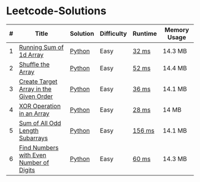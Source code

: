 # Leetcode-Solutions


| # | Title | Solution | Difficulty | Runtime | Memory Usage |
|---| ----- | -------- | ---------- | ----- | ----- |
|1|[Running Sum of 1d Array](https://leetcode.com/problems/running-sum-of-1d-array/) | [Python](/runningSum.py)|Easy| [32 ms](https://leetcode.com/submissions/detail/412148465/) | 14.3 MB
|2|[Shuffle the Array](https://leetcode.com/problems/shuffle-the-array/) | [Python](/shuffleArray.py)|Easy| [52 ms](https://leetcode.com/submissions/detail/412202178/) | 14.4 MB
|3|[Create Target Array in the Given Order](https://leetcode.com/problems/create-target-array-in-the-given-order/) | [Python](/targetArray.py)|Easy| [36 ms](https://leetcode.com/submissions/detail/412218034/) | 14.1 MB
|4|[XOR Operation in an Array](https://leetcode.com/problems/xor-operation-in-an-array/) | [Python](/xorOperationInArray.py)|Easy| [28 ms](https://leetcode.com/submissions/detail/412218034/) | 14 MB
|5|[Sum of All Odd Length Subarrays](https://leetcode.com/problems/sum-of-all-odd-length-subarrays/) | [Python](/sumOddLengthSubarrays.py)|Easy| [156 ms](https://leetcode.com/submissions/detail/412218034/) | 14.1 MB
|6|[Find Numbers with Even Number of Digits](https://leetcode.com/problems/find-numbers-with-even-number-of-digits/) | [Python](/findNumbersWithEvenNumbersOfDigits.py)|Easy| [60 ms](https://leetcode.com/submissions/detail/412218034/) | 14.3 MB
